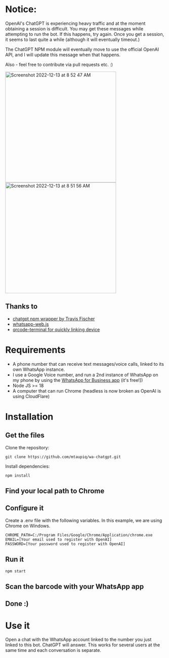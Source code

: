 # Notice:

OpenAI's ChatGPT is experiencing heavy traffic and at the moment obtaining a session is difficult. You may get these messages while attempting to run the bot. If this happens, try again. Once you get a session, it seems to last quite a while (although it will eventually timeout.)

The ChatGPT NPM module will eventually move to use the official OpenAI API, and I will update this message when that happens.

Also - feel free to contribute via pull requests etc. :)

<img width="350" alt="Screenshot 2022-12-13 at 8 52 47 AM" src="https://user-images.githubusercontent.com/18585190/207405349-479782ad-b6a8-4994-aefc-82b32ec267cc.png">

<img width="350" alt="Screenshot 2022-12-13 at 8 51 56 AM" src="https://user-images.githubusercontent.com/18585190/207405242-171787d3-2cde-417b-a2df-aa53fc80cd31.png">

## Thanks to

- [chatgpt npm wrapper by Travis Fischer](https://github.com/transitive-bullshit/chatgpt-api)
- [whatsapp-web.js](https://wwebjs.dev/guide/)
- [qrcode-terminal for quickly linking device](https://www.npmjs.com/package/qrcode-terminal)

# Requirements

- A phone number that can receive text messages/voice calls, linked to its own WhatsApp instance.
- I use a Google Voice number, and run a 2nd instance of WhatsApp on my phone by using the [WhatsApp for Business app](https://business.whatsapp.com/) (it's free!])
- Node JS >= 18
- A computer that can run Chrome (headless is now broken as OpenAI is using CloudFlare)

# Installation

## Get the files

Clone the repository:

```console
git clone https://github.com/mtaupiq/wa-chatgpt.git
```

Install dependencies:

```console
npm install
```

## Find your local path to Chrome

## Configure it

Create a .env file with the following variables. In this example, we are using Chrome on Windows.

```console
CHROME_PATH=C:/Program Files/Google/Chrome/Application/chrome.exe
EMAIL=[Your email used to register with OpenAI]
PASSWORD=[Your password used to register with OpenAI]
```

## Run it

```console
npm start
```

## Scan the barcode with your WhatsApp app
## Done :)



# Use it

Open a chat with the WhatsApp account linked to the number you just linked to this bot. ChatGPT will answer. This works for several users at the same time and each conversation is separate.
